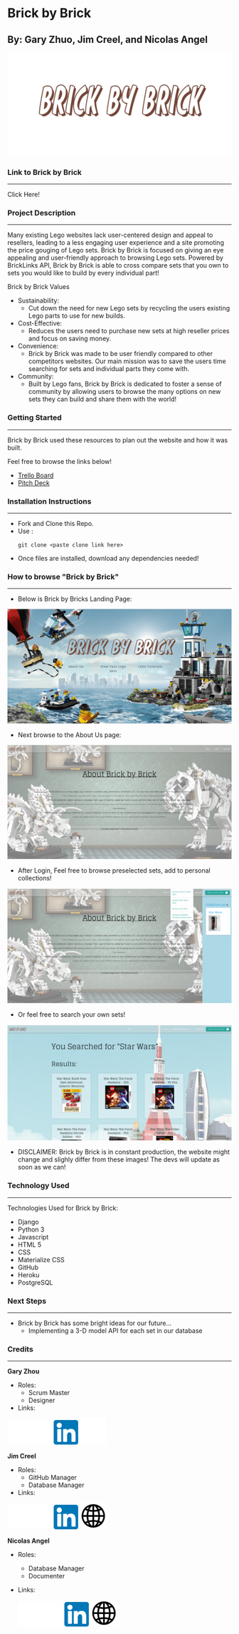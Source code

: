 # Brick by Brick

## By: Gary Zhuo, Jim Creel, and Nicolas Angel

<p align="center"><img src="./README-Pictures/BrickByBrickLogo.png" /></p>

### Link to Brick by Brick

---

Click Here!

### Project Description

---

Many existing Lego websites lack user-centered design and appeal to resellers, leading to a less engaging user experience and a site promoting the price gouging of Lego sets. Brick by Brick is focused on giving an eye appealing and user-friendly approach to browsing Lego sets. Powered by BrickLinks API, Brick by Brick is able to cross compare sets that you own to sets you would like to build by every individual part!

Brick by Brick Values

* Sustainability:
  * Cut down the need for new Lego sets by recycling the users existing Lego parts to use for new builds.
* Cost-Effective:
  * Reduces the users need to purchase new sets at high reseller prices and focus on saving money.
* Convenience:
  * Brick by Brick was made to be user friendly compared to other competitors websites. Our main mission was to save the users time searching for sets and individual parts they come with.
* Community:
  * Built by Lego fans, Brick by Brick is dedicated to foster a sense of community by allowing users to browse the many options on new sets they can build and share them with the world!

### Getting Started

---

Brick by Brick used these resources to plan out the website and how it was built.

Feel free to browse the links below!

* [Trello Board](https://trello.com/b/LbKtyQYe/brick-by-brick-unit-3-project)
* [Pitch Deck](https://docs.google.com/presentation/d/13AaIUvx5hBIPDS11o4axd45i4k2cGlKIWQkJf3aqpf4/edit#slide=id.g2264f569ebc_0_1219)

### Installation Instructions

---

* Fork and Clone this Repo.
* Use :
  ```
  git clone <paste clone link here>
  ```
* Once files are installed, download any dependencies needed!

### How to browse "Brick by Brick"

---

* Below is Brick by Bricks Landing Page:

<p align="center"><img src="./README-Pictures/Brick-by-Brick-HomePage.png" /></p>

* Next browse to the About Us page:

<p align="center"><img src="./README-Pictures/Brick-by-Brick-AboutNTLGIN.png" /></p>

* After Login, Feel free to browse preselected sets, add to personal collections!

<p align="center"><img src="./README-Pictures/Brick-by-Brick-AboutLGIN.png" /></p>

* Or feel free to search your own sets!

<p align="center"><img src="./README-Pictures/Brick-by-Brick-Search.png" /></p>

* DISCLAIMER: Brick by Brick is in constant production, the website might change and slighly differ from these images! The devs will update as soon as we can!

### Technology Used

---

Technologies Used for Brick by Brick:

* Django
* Python 3
* Javascript
* HTML 5
* CSS
* Materialize CSS
* GitHub
* Heroku
* PostgreSQL

### Next Steps

---

* Brick by Brick has some bright ideas for our future...
  * Implementing a 3-D model API for each set in our database

### Credits

---

**Gary Zhou**

* Roles:
  * Scrum Master
  * Designer
* Links:

<p align="left">
	<a target="_blank" rel="noopener noreferrer" href="https://github.com/garyzhuo"><img src="./README-Pictures/GitHub-logo-white.png" width="100" height="auto"/></a> 
	<a target="_blank" rel="noopener noreferrer" href="https://www.linkedin.com/in/garyzhuo/"><img src="./README-Pictures/linkedin.png" width="55" height="auto"/></a> 
	<a target="_blank" rel="noopener noreferrer" href="http://www.garyzhuo.com/"><img src="./README-Pictures/website-white.png" width="60" height="auto"/></a> 
</p>

**Jim Creel**

* Roles:
  * GitHub Manager
  * Database Manager
* Links:

<p align="left">
	<a target="_blank" rel="noopener noreferrer" href="https://github.com/jimcreel"><img src="./README-Pictures/GitHub-logo-white.png" width="100" height="auto"/></a> 
	<a target="_blank" rel="noopener noreferrer" href="https://www.linkedin.com/in/jim-creel/"><img src="./README-Pictures/linkedin.png" width="55" height="auto"/></a> 
	<a href=""><img src="./README-Pictures/website.png" width="60" height="auto"/></a> 
</p>

**Nicolas Angel**

* Roles:

  * Database Manager
  * Documenter
* Links:

  <p align="left">
  	<a target="_blank" rel="noopener noreferrer" href="https://github.com/nangel42"><img src="./README-Pictures/GitHub-logo-white.png" width="100" height="auto"/></a> 
  	<a target="_blank" rel="noopener noreferrer" href="https://www.linkedin.com/in/nicolasangel/"><img src="./README-Pictures/linkedin.png" width="55" height="auto"/></a> 
  	<a target="_blank" rel="noopener noreferrer" href="https://nangel42.github.io/Nicolas-Angel-Portfolio/"><img src="./README-Pictures/website.png" width="60" height="auto"/></a> 
  </p>
